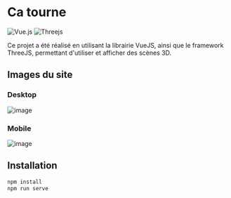 # Ca tourne
![Vue.js](https://img.shields.io/badge/vuejs-%2335495e.svg?style=for-the-badge&logo=vuedotjs&logoColor=%234FC08D)
![Threejs](https://img.shields.io/badge/threejs-black?style=for-the-badge&logo=three.js&logoColor=white)

Ce projet a été réalisé en utilisant la librairie VueJS, ainsi que le framework ThreeJS, permettant d'utiliser et afficher des scènes 3D.

## Images du site

### Desktop
![image](https://user-images.githubusercontent.com/91722310/223476184-4071e2bd-7c34-4a93-920a-084069f14987.png)

### Mobile
![image](https://user-images.githubusercontent.com/91722310/223476475-30a4382a-ca3e-403b-8144-5a88d0a8a288.png)


## Installation
```bash
npm install
npm run serve
```

